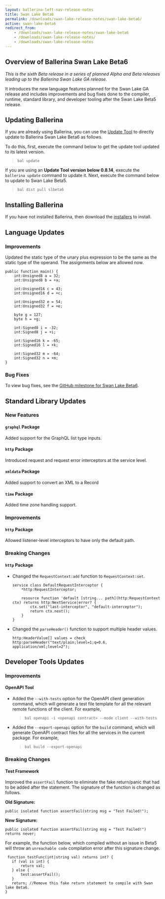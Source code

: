 ```yaml
---
layout: ballerina-left-nav-release-notes
title: Swan Lake Beta6
permalink: /downloads/swan-lake-release-notes/swan-lake-beta6/
active: swan-lake-beta6
redirect_from: 
    - /downloads/swan-lake-release-notes/swan-lake-beta6
    - /downloads/swan-lake-release-notes/
    - /downloads/swan-lake-release-notes
---
```


## Overview of Ballerina Swan Lake Beta6

<em>This is the sixth Beta release in a series of planned Alpha and Beta releases leading up to the Ballerina Swan Lake GA release.</em> 

It introduces the new language features planned for the Swan Lake GA release and includes improvements and bug fixes done to the compiler, runtime, standard library, and developer tooling after the Swan Lake Beta5 release.

## Updating Ballerina

If you are already using Ballerina, you can use the [Update Tool](/learn/tooling-guide/cli-tools/update-tool/) to directly update to Ballerina Swan Lake Beta6 as follows. 

To do this, first, execute the command below to get the update tool updated to its latest version. 

> `bal update`

If you are using an **Update Tool version below 0.8.14**, execute the `ballerina update` command to update it. Next, execute the command below to update to Swan Lake Beta5.

> `bal dist pull slbeta6`

## Installing Ballerina

If you have not installed Ballerina, then download the [installers](/downloads/#swanlake) to install.

## Language Updates

### Improvements

Updated the static type of the unary plus expression to be the same as the static type of the operand. The assignments below are allowed now.

```ballerina
public function main() {
    int:Unsigned8 a = 32;
    int:Unsigned8 b = +a;

    int:Unsigned16 c = 43;
    int:Unsigned16 d = +c;

    int:Unsigned32 e = 54;
    int:Unsigned32 f = +e;

    byte g = 127;
    byte h = +g;

    int:Signed8 i = -32;
    int:Signed8 j = +i;

    int:Signed16 k = -65;
    int:Signed16 l = +k;

    int:Signed32 m = -64;
    int:Signed32 n = +m;
}
```

### Bug Fixes

To view bug fixes, see the [GitHub milestone for Swan Lake Beta6](https://github.com/ballerina-platform/ballerina-lang/milestone/119).

## Standard Library Updates

### New Features

#### `graphql` Package
Added support for the GraphQL list type inputs.

#### `http` Package
Introduced request and request error interceptors at the service level.

#### `xmldata` Package
Added support to convert an XML to a Record

#### `time` Package
Added time zone handling support.

### Improvements

#### `http` Package
Allowed listener-level interceptors to have only the default path.

### Breaking Changes

#### `http` Package
- Changed the `RequestContext:add` function to `RequestContext:set`.

  ```ballerina
  service class DefaultRequestInterceptor {
      *http:RequestInterceptor;

      resource function 'default [string... path](http:RequestContext ctx) returns http:NextService|error? {
          ctx.set("last-interceptor", "default-interceptor");
          return ctx.next();
      }
  }
  ```
- Changed the `parseHeader()` function to support multiple header values.

  ```ballerina
  http:HeaderValue[] values = check http:parseHeader("text/plain;level=1;q=0.6, application/xml;level=2");
  ```

## Developer Tools Updates

### Improvements

#### OpenAPI Tool 

- Added the `--with-tests` option for the OpenAPI client generation command, which will generate a test file template for all the relevant remote functions of the client. For example,

  > `bal openapi -i <openapi contract> --mode client --with-tests`

- Added the `--export-openapi` option for the `build` command, which will generate OpenAPI contract files for all the services in the current package. For example,

  > `bal build --export-openapi`

### Breaking Changes

#### Test Framework 

Improved the `assertFail` function to eliminate the fake return/panic that had to be added after the statement. The signature of the function is changed as follows.

**Old Signature:** 

```ballerina
public isolated function assertFail(string msg = "Test Failed!");
```

**New Signature:** 
```ballerina
public isolated function assertFail(string msg = "Test Failed!") returns never;
```

For example, the function below, which compiled without an issue in Beta5 will throw an `unreachable code` compilation error after this signature change.

```ballerina
 function testFunc(int|string val) returns int? {
   if (val is int) {
       return val;
   } else {
       test:assertFail();
   }
   return; //Remove this fake return statement to compile with Swan lake Beta6.
}
```
 